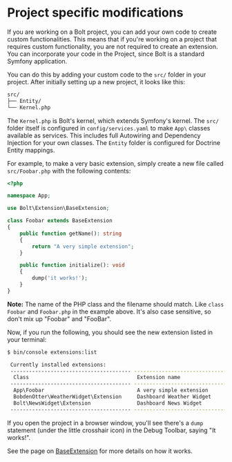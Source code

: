 Project specific modifications
==============================

If you are working on a Bolt project, you can add your own code to create
custom functionalities. This means that if you're working on a project that
requires custom functionality, you are not required to create an extension. You
can incorporate your code in the Project, since Bolt is a standard Symfony
application.

You can do this by adding your custom code to the `src/` folder in your
project. After initially setting up a new project, it looks like this:

```bash
src/
├── Entity/
└── Kernel.php
```

The `Kernel.php` is Bolt's kernel, which extends Symfony's kernel. The `src/`
folder itself is configured in `config/services.yaml` to make `App\` classes
available as services. This includes full Autowiring and Dependency Injection
for your own classes. The `Entity` folder is configured for Doctrine Entity
mappings.

For example, to make a very basic extension, simply create a new file called
`src/Foobar.php` with the following contents:

```php
<?php

namespace App;

use Bolt\Extension\BaseExtension;

class Foobar extends BaseExtension
{
    public function getName(): string
    {
        return "A very simple extension";
    }

    public function initialize(): void
    {
        dump('it works!');
    }
}
```

<p class="note"><strong>Note:</strong> The name of the PHP class and the filename
should match. Like <code>class Foobar</code> and <code>Foobar.php</code> in the
example above. It's also case sensitive, so don't mix up "Foobar" and "FooBar".
</p>

Now, if you run the following, you should see the new extension listed in your terminal:

```bash
$ bin/console extensions:list

 Currently installed extensions:
 --------------------------------------- -----------------------------------
  Class                                   Extension name
 --------------------------------------- -----------------------------------
  App\Foobar                              A very simple extension
  BobdenOtter\WeatherWidget\Extension     Dashboard Weather Widget
  Bolt\NewsWidget\Extension               Dashboard News Widget
 --------------------------------------- -----------------------------------
 ```

 If you open the project in a browser window, you'll see there's a `dump`
 statement (under the little crosshair icon) in the Debug Toolbar, saying "It
 works!".

See the page on [BaseExtension](baseextension) for more details on how it works.


